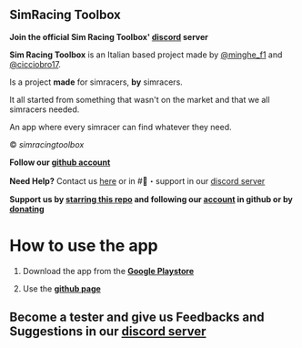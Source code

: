 ## SimRacing Toolbox

**Join the official Sim Racing Toolbox' [discord](https://discord.gg/E9rQ5yNUyT) server**


**Sim Racing Toolbox** is an Italian based project made by [@minghe_f1](https://linktr.ee/minghef1) and [@cicciobro17](https://github.com/CiccioBro17). 

Is a project **made** for simracers, **by** simracers. 

It all started from something that wasn't on the market and that we all simracers needed. 

An app where every simracer can find whatever they need. 

© *simracingtoolbox*

**Follow our [github account](https://github.com/simracingtoolbox/)**

**Need Help?**
Contact us [here](mailto:simracingtoolbox@gmail.com) or in #🎫・support in our [discord server](https://discord.gg/E9rQ5yNUyT)

**Support us by [starring this repo](https://github.com/simracingtoolbox/simracingtoolbox) and following our [account](https://github.com/simracingtoolbox) in github or by [donating](https://www.paypal.com/donate/?hosted_button_id=D8K22MAX98ZWC)**


# How to use the app

1. Download the app from the [**Google Playstore**](play.google.com/store/apps/details?id=com.simracing.toolbox)

2. Use the [**github page**](simracingtoolbox.github.io)

## Become a tester and give us Feedbacks and Suggestions in our [discord server](https://discord.gg/E9rQ5yNUyT)
